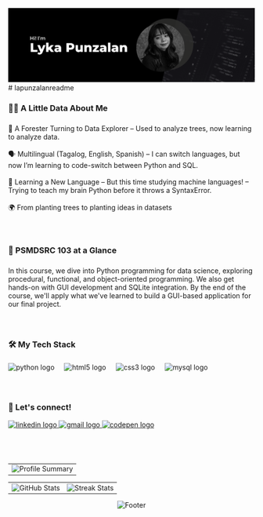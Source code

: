 <!--
-----------------------Banner-------------------------------
-->

<img src="Black and White Modern Business LinkedIn Banner.png" />
# lapunzalanreadme
<!--
<img src="macbook-GIF-unscreen.gif" min-width="300px" max-width="300px" width="350px" align="right">
-->
<h3 align="left">👩‍💻  A Little Data About Me</h3>

###

<p align="left">🌲 A Forester Turning to Data Explorer – Used to analyze trees, now learning to analyze data. <br><br>🗣 Multilingual (Tagalog, English, Spanish) – I can switch languages, but now I’m learning to code-switch between Python and SQL.<br><br>💾 Learning a New Language – But this time studying machine languages! – Trying to teach my brain Python before it throws a SyntaxError.<br><br>🌍 From planting trees to planting ideas in datasets</p>

###
<!--
-----------------------About Course-------------------------------
-->
<br clear="both">
<h3 align="left">📖 PSMDSRC 103 at a Glance</h3>

###

<p align="left">In this course, we dive into Python programming for data science, exploring procedural, functional, and object-oriented programming. We also get hands-on with GUI development and SQLite integration. By the end of the course, we'll apply what we've learned to build a GUI-based application for our final project.</p>

###

<!--
-----------------------Tools/languages-------------------------------
-->
<br clear="both">
<h3 align="left">🛠 My Tech Stack</h3>

###

<div align="left">
  <img src="https://cdn.jsdelivr.net/gh/devicons/devicon/icons/python/python-original.svg" height="40" alt="python logo"  />
  <img width="12" />
  <img src="https://cdn.jsdelivr.net/gh/devicons/devicon/icons/html5/html5-original.svg" height="40" alt="html5 logo"  />
  <img width="12" />
  <img src="https://cdn.jsdelivr.net/gh/devicons/devicon/icons/css3/css3-original.svg" height="40" alt="css3 logo"  />
  <img width="12" />
  <img src="https://cdn.jsdelivr.net/gh/devicons/devicon/icons/mysql/mysql-original.svg" height="40" alt="mysql logo"  />
</div>

###
<!--
-----------------------Contact Info-------------------------------
-->
<br clear="both">
<h3 align="left">🤝 Let's connect!</h3>

<div align="left">
  <a href="https://www.linkedin.com/in/lapunzalan/" target="_blank">
    <img src="https://img.shields.io/static/v1?message=LinkedIn&logo=linkedin&label=&color=383836&logoColor=blue&labelColor=&style=for-the-badge" height="35" alt="linkedin logo"  />
  </a>
  <a href="https://mail.google.com/mail/?view=cm&to=qlapunzalan@tip.edu.ph&subject=Hello&body=This%20is%20a%20test%20email." target="_blank">
    <img src="https://img.shields.io/static/v1?message=Gmail&logo=gmail&label=&color=ebead8&logoColor=red&labelColor=&style=for-the-badge" height="35" alt="gmail logo"  />
  </a>
  <a href="https://codepen.io/lapunzalan29" target="_blank">
    <img src="https://img.shields.io/static/v1?message=Codepen&logo=codepen&label=&color=383836&logoColor=white&labelColor=&style=for-the-badge" height="35" alt="codepen logo"  />
  </a>
</div>

###

<!--
-----------------------Stats-------------------------------
-->
<br clear="both">
<br>

<table width="100%" align="center">
<tr>
<td>
  <img width="600em" src="http://github-profile-summary-cards.vercel.app/api/cards/profile-details?username=lapunzalan29&theme=apprentice" alt="Profile Summary">
</td>
</tr>
</table>

<table width="100%" align="center">
<tr>
<td>
  <img width="400em" src="http://github-profile-summary-cards.vercel.app/api/cards/stats?username=lapunzalan29&theme=apprentice" alt="GitHub Stats"/>
</td>
<td>
  <img width="400em" src="https://git-hub-streak-stats.vercel.app?user=lapunzalan29&theme=apprentice&hide_border=true&card_width=355" alt="Streak Stats"/>
</td>
</tr>
</table>

<!--
-----------------------Footer-------------------------------
-->

<p align="center">
  <img src="https://capsule-render.vercel.app/api?type=waving&height=75&color=0:d9d993,50:45453f,100:edede1&section=footer&reversal=true&textBg=false" alt="Footer"/>
</p>

